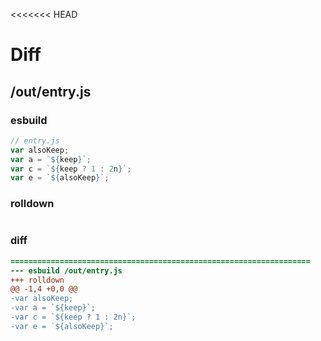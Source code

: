 <<<<<<< HEAD
# Diff
## /out/entry.js
### esbuild
```js
// entry.js
var alsoKeep;
var a = `${keep}`;
var c = `${keep ? 1 : 2n}`;
var e = `${alsoKeep}`;
```
### rolldown
```js

```
### diff
```diff
===================================================================
--- esbuild	/out/entry.js
+++ rolldown	
@@ -1,4 +0,0 @@
-var alsoKeep;
-var a = `${keep}`;
-var c = `${keep ? 1 : 2n}`;
-var e = `${alsoKeep}`;

```
